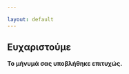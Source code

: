 ```yaml
---

layout: default
---
```


<section class="section">
  <div class="container">
    <div class="row">
      <div class="col-lg-8 mx-auto">
        <div class="bg-white shadow block text-center">
          <h1 >Ευχαριστούμε</h1>
          <p><strong>Το μήνυμά σας υποβλήθηκε επιτυχώς.</strong></p>
<script>
document.write('<a href="/contact"> <b> Επιστρέψτε στη σελίδα επικοινωνίας</b> </a>');
</script>
        </div>
      </div>
    </div>
  </div>
</section>
